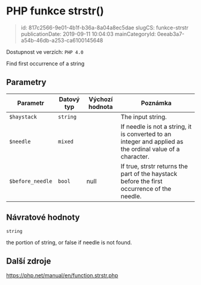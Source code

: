 PHP funkce strstr()
================================

> id: 817c2566-9e01-4b1f-b36a-8a04a8ec5dae
> slugCS: funkce-strstr
> publicationDate: 2019-09-11 10:04:03
> mainCategoryId: 0eeab3a7-a54b-46db-a253-ca6100145648

Dostupnost ve verzích: `PHP 4.0`

Find first occurrence of a string


Parametry
--------------

| Parametr | Datový typ | Výchozí hodnota | Poznámka |
|-----|-----|-----|-----|
| `$haystack` | `string` |  | The input string. |
| `$needle` | `mixed` |  | If needle is not a string, it is converted to an integer and applied as the ordinal value of a character. |
| `$before_needle` | `bool` | null | If true, strstr returns the part of the haystack before the first occurrence of the needle. |


Návratové hodnoty
----------------

`string`

the portion of string, or false if needle
is not found.

Další zdroje
------------

https://php.net/manual/en/function.strstr.php
